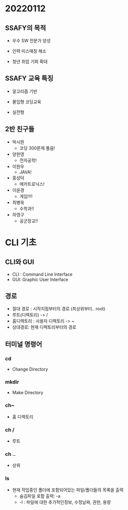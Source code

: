 # 20220112

## SSAFY의 목적

* 우수 SW 전문가 양성

* 인력 미스매칭 해소

* 청년 취업 기회 확대

  

## SSAFY 교육 특징

+ 알고리즘 기반

+ 몰입형 코딩교육

+ 실전형

  

## 2반 친구들

* 박시원
  * 코딩 300문제 풀음!
* 양한영
  * 전자공학!
* 이원우
  * JAVA!
* 홍성덕
  * 메카트로닉스!
* 이윤경
  * 게임!!!!
* 최병욱
  * 수학과!!
* 하영구
  * 공군장교!!



# CLI 기초



## CLI와 GUI

* CLI : Command Line Interface
* GUI: Graphic User Interface



## 경로

* 절대 경로 : 시작지점부터의 경로 (최상위부터..  root)
* 루트(디렉토리)  -> /
* 홈디렉토리 : 사용자 디렉토리 -> ~
* 상대경로: 현재 디렉토리부터의 경로



## 터미널 명령어

### cd

*  Change Directory

### mkdir

* Make Directory

### ch~

* 홈 디렉토리

### ch /

* 루트

### ch ..

* 상위

### ls

* 현재 작업중인 폴더에 포함되어있는 파일/폴더들의 목록을 출력
  * 숨김파일 포함 출력: -a
  * -l : 파일에 대한 추가적인정보, 수정날짜, 권한, 용량

